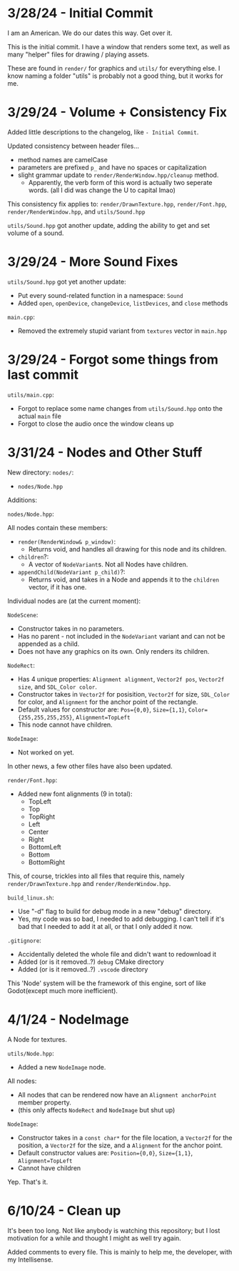# 3/28/24 - Initial Commit

I am an American. We do our dates this way. Get over it.

This is the initial commit. I have a window that renders some text, as well as many "helper" files for drawing / playing assets.

These are found in `render/` for graphics and `utils/` for everything else. I know naming a folder "utils" is probably not a good thing, but it works for me.

# 3/29/24 - Volume + Consistency Fix

Added little descriptions to the changelog, like `- Initial Commit`.

Updated consistency between header files...

- method names are camelCase
- parameters are prefixed `p_` and have no spaces or capitalization
- slight grammar update to `render/RenderWindow.hpp/cleanup` method.
  - Apparently, the verb form of this word is actually two seperate words. (all I did was change the U to capital lmao)

This consistency fix applies to: `render/DrawnTexture.hpp`, `render/Font.hpp`, `render/RenderWindow.hpp`, and `utils/Sound.hpp`

`utils/Sound.hpp` got another update, adding the ability to get and set volume of a sound.

# 3/29/24 - More Sound Fixes

`utils/Sound.hpp` got yet another update:

- Put every sound-related function in a namespace: `Sound`
- Added `open`, `openDevice`, `changeDevice`, `listDevices`, and `close` methods

`main.cpp`:

- Removed the extremely stupid variant from `textures` vector in `main.hpp`

# 3/29/24 - Forgot some things from last commit

`utils/main.cpp`:

- Forgot to replace some name changes from `utils/Sound.hpp` onto the actual `main` file
- Forgot to close the audio once the window cleans up

# 3/31/24 - Nodes and Other Stuff

New directory: `nodes/`:
- `nodes/Node.hpp`

Additions:

`nodes/Node.hpp`:

All nodes contain these members:

- `render(RenderWindow& p_window)`:
  - Returns void, and handles all drawing for this node and its children.
- `children`?:
  - A vector of `NodeVariant`s. Not all Nodes have children.
- `appendChild(NodeVariant p_child)`?:
  - Returns void, and takes in a Node and appends it to the `children` vector, if it has one.

Individual nodes are (at the current moment):

`NodeScene`:

- Constructor takes in no parameters.
- Has no parent - not included in the `NodeVariant` variant and can not be appended as a child.
- Does not have any graphics on its own. Only renders its children.

`NodeRect`:

- Has 4 unique properties: `Alignment alignment`, `Vector2f pos`, `Vector2f size`, and `SDL_Color color`.
- Constructor takes in `Vector2f` for posisition, `Vector2f` for size, `SDL_Color` for color, and `Alignment` for the anchor point of the rectangle.
- Default values for constructor are: `Pos={0,0}`, `Size={1,1}`, `Color={255,255,255,255}`, `Alignment=TopLeft`
- This node cannot have children.

`NodeImage`:

- Not worked on yet.

In other news, a few other files have also been updated.

`render/Font.hpp`:

- Added new font alignments (9 in total):
  - TopLeft
  - Top
  - TopRight
  - Left
  - Center
  - Right
  - BottomLeft
  - Bottom
  - BottomRight

This, of course, trickles into all files that require this, namely `render/DrawnTexture.hpp` and `render/RenderWindow.hpp`.

`build_linux.sh`:

- Use "-d" flag to build for debug mode in a new "debug" directory.
- Yes, my code was so bad, I needed to add debugging. I can't tell if it's bad that I needed to add it at all, or that I only added it now.


`.gitignore`:

- Accidentally deleted the whole file and didn't want to redownload it
- Added (or is it removed..?) `debug` CMake directory
- Added (or is it removed..?) `.vscode` directory

This 'Node' system will be the framework of this engine, sort of like Godot(except much more inefficient).

# 4/1/24 - NodeImage

A Node for textures.

`utils/Node.hpp`:

- Added a new `NodeImage` node.

All nodes:

- All nodes that can be rendered now have an `Alignment anchorPoint` member property.
- (this only affects `NodeRect` and `NodeImage` but shut up)

`NodeImage`:

- Constructor takes in a `const char*` for the file location, a `Vector2f` for the position, a `Vector2f` for the size, and a `Alignment` for the anchor point.
- Default constructor values are: `Position={0,0}`, `Size={1,1}`, `Alignment=TopLeft`
- Cannot have children

Yep. That's it.

# 6/10/24 - Clean up

It's been too long. Not like anybody is watching this repository; but I lost motivation for a while and thought I might as well try again.

Added comments to every file. This is mainly to help me, the developer, with my Intellisense.